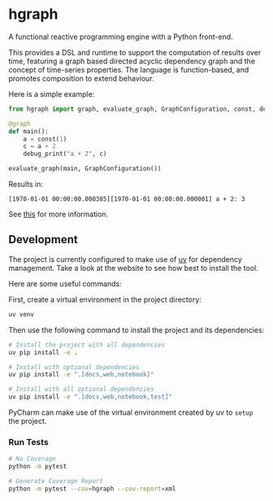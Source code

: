 # hgraph
A functional reactive programming engine with a Python front-end.

This provides a DSL and runtime to support the computation of results over time, featuring
a graph based directed acyclic dependency graph and the concept of time-series properties.
The language is function-based, and promotes composition to extend behaviour.

Here is a simple example:

```python
from hgraph import graph, evaluate_graph, GraphConfiguration, const, debug_print

@graph
def main():
    a = const(1)
    c = a + 2
    debug_print("a + 2", c)

evaluate_graph(main, GraphConfiguration())
```
Results in:
```
[1970-01-01 00:00:00.000385][1970-01-01 00:00:00.000001] a + 2: 3
```

See [this](https://hgraph.readthedocs.io/en/latest/) for more information.

## Development

The project is currently configured to make use of [uv](https://github.com/astral-sh/uv) for dependency management. 
Take a look at the website to see how best to install the tool.

Here are some useful commands:

First, create a virtual environment in the project directory:

```bash
uv venv
```

Then use the following command to install the project and its dependencies:

```bash
# Install the project with all dependencies
uv pip install -e .

# Install with optional dependencies
uv pip install -e ".[docs,web,notebook]"

# Install with all optional dependencies
uv pip install -e ".[docs,web,notebook,test]"
```

PyCharm can make use of the virtual environment created by uv to ``setup`` the project.

### Run Tests

```bash
# No Coverage
python -m pytest
```

```bash
# Generate Coverage Report
python -m pytest --cov=hgraph --cov-report=xml
```
